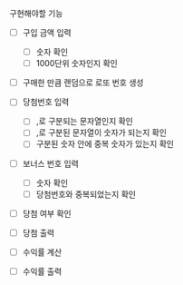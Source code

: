 구현해야할 기능
- [ ] 구입 금액 입력
  - [ ] 숫자 확인
  - [ ] 1000단위 숫자인지 확인

- [ ] 구매한 만큼 랜덤으로 로또 번호 생성

- [ ] 당첨번호 입력
  - [ ] ,로 구분되는 문자열인지 확인
  - [ ] ,로 구분된 문자열이 숫자가 되는지 확인
  - [ ] 구분된 숫자 안에 중복 숫자가 있는지 확인
- [ ] 보너스 번호 입력
  - [ ] 숫자 확인
  - [ ] 당첨번호와 중복되었는지 확인

- [ ] 당첨 여부 확인
- [ ] 당첨 출력

- [ ] 수익률 계산

- [ ] 수익률 출력